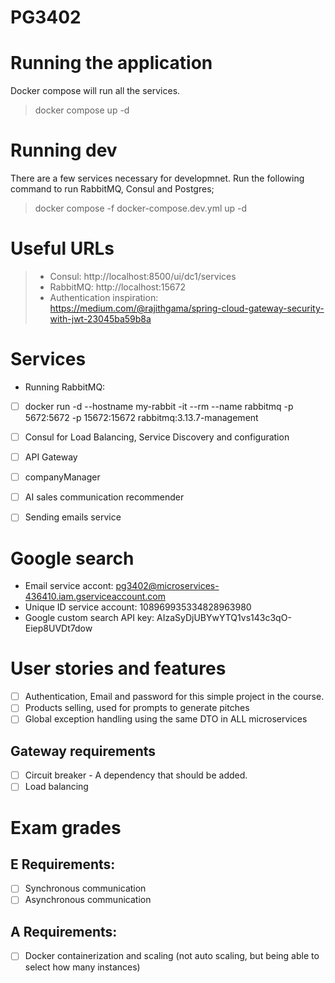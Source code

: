 # PG3402

# Running the application
Docker compose will run all the services.
> docker compose up -d

# Running dev
There are a few services necessary for developmnet. Run the following command to run RabbitMQ, Consul and Postgres;
> docker compose -f docker-compose.dev.yml up -d

# Useful URLs
> - Consul: http://localhost:8500/ui/dc1/services
> - RabbitMQ: http://localhost:15672
> - Authentication inspiration: https://medium.com/@rajithgama/spring-cloud-gateway-security-with-jwt-23045ba59b8a

# Services

- Running RabbitMQ:
- [ ] docker run -d --hostname my-rabbit -it --rm --name rabbitmq -p 5672:5672 -p 15672:15672 rabbitmq:3.13.7-management
- [ ] Consul for Load Balancing, Service Discovery and configuration
- [ ] API Gateway

- [ ] companyManager
- [ ] AI sales communication recommender
- [ ] Sending emails service

# Google search 
 - Email service accont:  pg3402@microservices-436410.iam.gserviceaccount.com 
 - Unique ID service account: 108969935334828963980
 - Google custom search API key:  AIzaSyDjUBYwYTQ1vs143c3qO-Eiep8UVDt7dow 

# User stories and features
- [ ] Authentication, Email and password for this simple project in the course.
- [ ] Products selling, used for prompts to generate pitches
- [ ] Global exception handling using the same DTO in ALL microservices

## Gateway requirements
- [ ] Circuit breaker - A dependency that should be added.
- [ ] Load balancing

# Exam grades
## E Requirements:
- [ ] Synchronous communication
- [ ] Asynchronous communication

## A Requirements:
- [ ] Docker containerization and scaling (not auto scaling, but being able to select how many instances)


